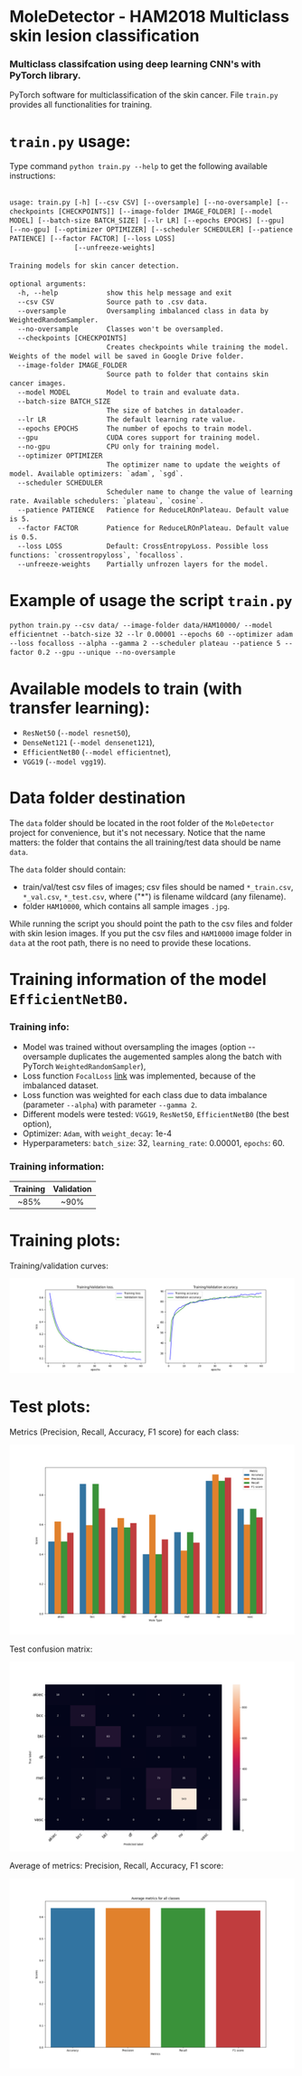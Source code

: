 # MoleDetector - HAM2018 Multiclass skin lesion classification


### Multiclass classifcation using deep learning CNN's with PyTorch library.


PyTorch software for multiclassification of the skin cancer.
File `train.py` provides all functionalities for training.

# `train.py` usage:

Type command `python train.py --help` to get the following available instructions:

```

usage: train.py [-h] [--csv CSV] [--oversample] [--no-oversample] [--checkpoints [CHECKPOINTS]] [--image-folder IMAGE_FOLDER] [--model MODEL] [--batch-size BATCH_SIZE] [--lr LR] [--epochs EPOCHS] [--gpu] [--no-gpu] [--optimizer OPTIMIZER] [--scheduler SCHEDULER] [--patience PATIENCE] [--factor FACTOR] [--loss LOSS]
                [--unfreeze-weights]

Training models for skin cancer detection.

optional arguments:
  -h, --help            show this help message and exit
  --csv CSV             Source path to .csv data.
  --oversample          Oversampling imbalanced class in data by WeightedRandomSampler.
  --no-oversample       Classes won't be oversampled.
  --checkpoints [CHECKPOINTS]
                        Creates checkpoints while training the model. Weights of the model will be saved in Google Drive folder.
  --image-folder IMAGE_FOLDER
                        Source path to folder that contains skin cancer images.
  --model MODEL         Model to train and evaluate data.
  --batch-size BATCH_SIZE
                        The size of batches in dataloader.
  --lr LR               The default learning rate value.
  --epochs EPOCHS       The number of epochs to train model.
  --gpu                 CUDA cores support for training model.
  --no-gpu              CPU only for training model.
  --optimizer OPTIMIZER
                        The optimizer name to update the weights of model. Available optimizers: `adam`, `sgd`.
  --scheduler SCHEDULER
                        Scheduler name to change the value of learning rate. Available schedulers: `plateau`, `cosine`.
  --patience PATIENCE   Patience for ReduceLROnPlateau. Default value is 5.
  --factor FACTOR       Patience for ReduceLROnPlateau. Default value is 0.5.
  --loss LOSS           Default: CrossEntropyLoss. Possible loss functions: `crossentropyloss`, `focalloss`.
  --unfreeze-weights    Partially unfrozen layers for the model.
```

# Example of usage the script `train.py`

```
python train.py --csv data/ --image-folder data/HAM10000/ --model efficientnet --batch-size 32 --lr 0.00001 --epochs 60 --optimizer adam --loss focalloss --alpha --gamma 2 --scheduler plateau --patience 5 --factor 0.2 --gpu --unique --no-oversample
```

# Available models to train (with transfer learning):
 * `ResNet50` (`--model resnet50`),
 * `DenseNet121` (`--model densenet121`),
 * `EfficientNetB0` (`--model efficientnet`),
 * `VGG19` (`--model vgg19`).

# Data folder destination

The `data` folder should be located in the root folder of the `MoleDetector` project for convenience, but it's not necessary.
Notice that the name matters: the folder that contains the all training/test data should be name `data`.

The `data` folder should contain:
 * train/val/test csv files of images; csv files should be named `*_train.csv`, `*_val.csv`, `*_test.csv`, where ("\*\") is filename wildcard (any filename).
 * folder `HAM10000`, which contains all sample images `.jpg`.

While running the script you should point the path to the csv files and folder with skin lesion images.
If you put the csv files and `HAM10000` image folder in `data` at the root path, there is no need to provide these locations.

# Training information of the model `EfficientNetB0`.

### Training info:
 * Model was trained without oversampling the images (option --oversample duplicates the augemented samples along the batch with PyTorch `WeightedRandomSampler`),
 * Loss function `FocalLoss` [link](https://arxiv.org/abs/1708.02002v2) was implemented, because of the imbalanced dataset.
 * Loss function was weighted for each class due to data imbalance (parameter `--alpha`) with parameter `--gamma 2`.
 * Different models were tested: `VGG19`, `ResNet50`, `EfficientNetB0` (the best option),
 * Optimizer: `Adam`, with `weight_decay`: 1e-4
 * Hyperparameters: `batch_size`: 32, `learning_rate`: 0.00001, `epochs`: 60.

### Training information:

| Training | Validation |
|:--------:|:----------:|
| ~85%     |~90%        |


# Training plots:

Training/validation curves: 

![Training/Validation curves](https://github.com/kpomichowski/MoleDetector/blob/trainer/TrainingImages/1656279234_EfficientNetB0_epoch_60_plot.png)

# Test plots:

Metrics (Precision, Recall, Accuracy, F1 score) for each class:

![Metrics for each class](https://github.com/kpomichowski/MoleDetector/blob/trainer/TrainingImages/1656279252_metrics_EfficientNetB0_test_per_class.png)

Test confusion matrix:

![Confusion matrix](https://github.com/kpomichowski/MoleDetector/blob/trainer/TrainingImages/1656279252_cm_EfficientNetB0_test.png)


Average of metrics: Precision, Recall, Accuracy, F1 score:

![Avg. of metrics Accuracy, Recall, F1 Score, Precision](https://github.com/kpomichowski/MoleDetector/blob/trainer/TrainingImages/1656279252_metrics_EfficientNetB0_test_avg.png)


